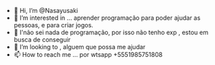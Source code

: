 - 👋 Hi, I’m @Nasayusaki
- 👀 I’m interested in ... aprender programação para poder ajudar as pessoas, e para criar jogos. 
- 🌱 I'não sei nada de programação, por isso não tenho exp , estou em busca de conseguir
- 💞️ I’m looking to , alguem que possa me ajudar 
- 📫 How to reach me ... por wtsapp +5551985751808

<!---
Nasayusaki/Nasayusaki is a ✨ special ✨ repository because its `README.md` (this file) appears on your GitHub profile.
olá, eu sou novo na programação, 
no momento eu não tenho nenhuma experiencia no assunto! mas espero que um dia eu possa ajudar as pessoas ,
na mesma situaçaõ que a minha, meu objetivo na programação é aprender a desenvolver programas e jogos.
